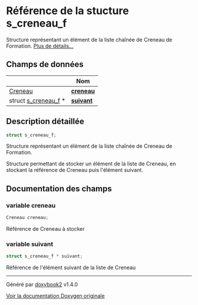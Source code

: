 # Référence de la stucture s_creneau_f

Structure représentant un élément de la liste chaînée de Creneau de Formation.  [Plus de détails...](#description-détaillée)

## Champs de données

|                | Nom           |
| -------------- | -------------- |
| [Creneau](/Files/creneau_8h.md#typedef-creneau) | **[creneau](/Classes/structs__creneau__f.md#variable-creneau)**  |
| struct [s_creneau_f](/Classes/structs__creneau__f.md) * | **[suivant](/Classes/structs__creneau__f.md#variable-suivant)**  |

## Description détaillée

```c
struct s_creneau_f;
```

Structure représentant un élément de la liste chaînée de Creneau de Formation.

Structure permettant de stocker un élément de la liste de Creneau, en stockant la référence de Creneau puis l'élément suivant.

## Documentation des champs

### variable creneau

```c
Creneau creneau;
```

Référence de Creneau à stocker

### variable suivant

```c
struct s_creneau_f * suivant;
```

Référence de l'élément suivant de la liste de Creneau

---

Généré par [doxybook2](https://github.com/matusnovak/doxybook2) v1.4.0

[Voir la documentation Doxygen originale](https://rmihaja.github.io/BAC/doxygen/index.html)
